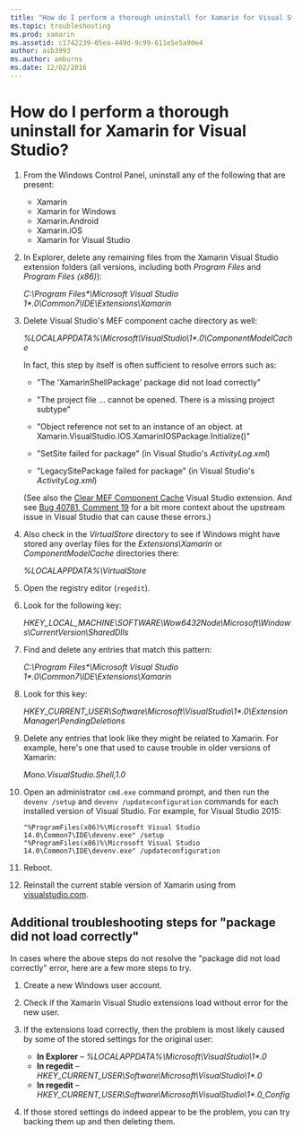 ```yaml
---
title: "How do I perform a thorough uninstall for Xamarin for Visual Studio?"
ms.topic: troubleshooting
ms.prod: xamarin
ms.assetid: c1742239-05ea-449d-9c99-611e5e5a90e4
author: asb3993
ms.author: amburns
ms.date: 12/02/2016
---
```


# How do I perform a thorough uninstall for Xamarin for Visual Studio?


1. From the Windows Control Panel, uninstall any of the following that are present:

    - Xamarin
    - Xamarin for Windows
    - Xamarin.Android
    - Xamarin.iOS
    - Xamarin for Visual Studio

2. In Explorer, delete any remaining files from the Xamarin Visual Studio extension folders (all versions, including both _Program Files_ and _Program Files (x86)_):

    _C:\\Program Files\*\\Microsoft Visual Studio 1\*.0\\Common7\\IDE\\Extensions\\Xamarin_

3. Delete Visual Studio's MEF component cache directory as well:

    _%LOCALAPPDATA%\\Microsoft\\VisualStudio\\1\*.0\\ComponentModelCache_

    In fact, this step by itself is often sufficient to resolve errors such as:

    - "The 'XamarinShellPackage' package did not load correctly"

    - "The project file ... cannot be opened. There is a missing project subtype"

    - "Object reference not set to an instance of an object.  at Xamarin.VisualStudio.IOS.XamarinIOSPackage.Initialize()"

    - "SetSite failed for package" (in Visual Studio's _ActivityLog.xml_)

    - "LegacySitePackage failed for package" (in Visual Studio's _ActivityLog.xml_)

    (See also the [Clear MEF Component Cache](https://visualstudiogallery.msdn.microsoft.com/22b94661-70c7-4a93-9ca3-8b6dd45f47cd) Visual Studio extension.  And see [Bug 40781, Comment 19](https://bugzilla.xamarin.com/show_bug.cgi?id=40781#c19) for a bit more context about the upstream issue in Visual Studio that can cause these errors.)

4. Also check in the _VirtualStore_ directory to see if Windows might have stored any overlay files for the _Extensions\\Xamarin_ or _ComponentModelCache_ directories there:

    _%LOCALAPPDATA%\\VirtualStore_

5. Open the registry editor (`regedit`).

6. Look for the following key:

    _HKEY\_LOCAL\_MACHINE\\SOFTWARE\\Wow6432Node\\Microsoft\\Windows\\CurrentVersion\\SharedDlls_

7. Find and delete any entries that match this pattern:

    _C:\\Program Files\*\\Microsoft Visual Studio 1\*.0\\Common7\\IDE\\Extensions\\Xamarin_

8. Look for this key:

    _HKEY\_CURRENT\_USER\\Software\\Microsoft\\VisualStudio\\1\*.0\\ExtensionManager\\PendingDeletions_

9. Delete any entries that look like they might be related to Xamarin.  For example, here's one that used to cause trouble in older versions of Xamarin:

    _Mono.VisualStudio.Shell,1.0_

10. Open an administrator `cmd.exe` command prompt, and then run the `devenv /setup` and `devenv /updateconfiguration` commands for each installed version of Visual Studio.  For example, for Visual Studio 2015:

    ```
    "%ProgramFiles(x86)%\Microsoft Visual Studio 14.0\Common7\IDE\devenv.exe" /setup
    "%ProgramFiles(x86)%\Microsoft Visual Studio 14.0\Common7\IDE\devenv.exe" /updateconfiguration
    ```

11. Reboot.

12. Reinstall the current stable version of Xamarin using from [visualstudio.com](https://visualstudio.com/xamarin/).

## Additional troubleshooting steps for "package did not load correctly"

In cases where the above steps do not resolve the "package did not load correctly" error, here are a few more steps to try.

1. Create a new Windows user account.

2. Check if the Xamarin Visual Studio extensions load without error for the new user.

3. If the extensions load correctly, then the problem is most likely caused by some of the stored settings for the original user:

    - **In Explorer** –  _%LOCALAPPDATA%\\Microsoft\\VisualStudio\\1\*.0_
    - **In regedit** – _HKEY\_CURRENT\_USER\\Software\\Microsoft\\VisualStudio\\1\*.0_
    - **In regedit** – _HKEY\_CURRENT\_USER\\Software\\Microsoft\\VisualStudio\\1\*.0\_Config_

4. If those stored settings do indeed appear to be the problem, you can try backing them up and then deleting them.

